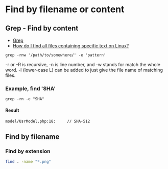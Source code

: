 # Find by filename or content

## Grep - Find by content

* [Grep](https://help.ubuntu.com/community/grep)
* [How do I find all files containing specific text on Linux?](https://stackoverflow.com/a/16957078)

`grep -rnw '/path/to/somewhere/' -e 'pattern'`

-r or -R is recursive,
-n is line number, and
-w stands for match the whole word.
-l (lower-case L) can be added to just give the file name of matching files.

### Example, find 'SHA'
`grep -rn -e "SHA"`

#### Result
`model/UsrModel.php:18:		// SHA-512`


## Find by filename

### Find by extension

 ```bash
find . -name "*.png"
```
